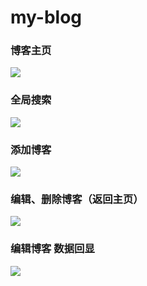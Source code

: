 # my-blog
### 博客主页
![](https://ws1.sinaimg.cn/large/006tNc79ly1g23fus1c8yj30u00vdada.jpg)
### 全局搜索
![](https://ws2.sinaimg.cn/large/006tNc79ly1g23fv3thcaj312o0puq4n.jpg)
### 添加博客
![](https://ws1.sinaimg.cn/large/006tNc79ly1g23ful4mbzj30u012vmzy.jpg)
### 编辑、删除博客（返回主页）
![](https://ws4.sinaimg.cn/large/006tNc79ly1g23fv02l2yj312e0n0wfr.jpg)
### 编辑博客 数据回显
![](https://ws2.sinaimg.cn/large/006tNc79ly1g23fv8jm0dj30u016otcq.jpg)

